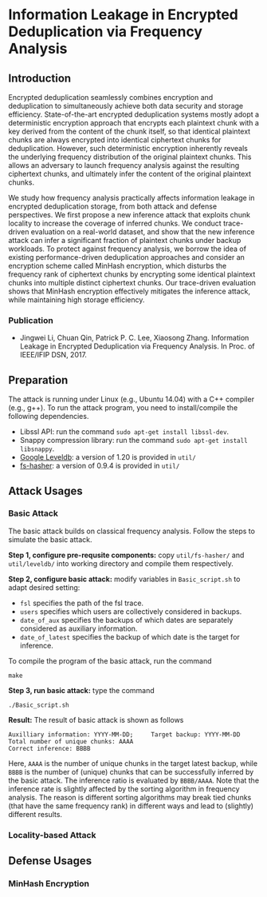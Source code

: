 # Information Leakage in Encrypted Deduplication via Frequency Analysis

## Introduction

Encrypted deduplication seamlessly combines encryption and deduplication to simultaneously achieve both data security and storage efficiency. State-of-the-art encrypted deduplication systems mostly adopt a deterministic encryption approach that encrypts each plaintext chunk with a key derived from the content of the chunk itself, so that identical plaintext chunks are always encrypted into identical ciphertext chunks for deduplication. However, such deterministic encryption inherently reveals the underlying frequency distribution of the original plaintext chunks. This allows an adversary to launch frequency analysis against the resulting ciphertext chunks, and ultimately infer the content of the original plaintext chunks.

We study how frequency analysis practically affects information leakage in encrypted deduplication storage, from both attack and defense perspectives. We first propose a new inference attack that exploits chunk locality to increase the coverage of inferred chunks. We conduct trace-driven evaluation on a real-world dataset, and show that the new inference attack can infer a significant fraction of plaintext chunks under backup workloads. To protect against frequency analysis, we borrow the idea of existing performance-driven deduplication approaches and consider an encryption scheme called MinHash encryption, which disturbs the frequency rank of ciphertext chunks by encrypting some identical plaintext chunks into multiple distinct ciphertext chunks. Our trace-driven evaluation shows that MinHash encryption effectively mitigates the inference attack, while maintaining high storage efficiency.

### Publication

- Jingwei Li, Chuan Qin, Patrick P. C. Lee, Xiaosong Zhang. Information Leakage in Encrypted Deduplication via Frequency Analysis. In Proc. of IEEE/IFIP DSN, 2017.

## Preparation 

The attack is running under Linux (e.g., Ubuntu 14.04) with a C++ compiler (e.g., g++). To run the attack program, you need to install/compile the following dependencies. 

- Libssl API: run the command `sudo apt-get install libssl-dev`.
- Snappy compression library: run the command `sudo apt-get install libsnappy`.
- [Google Leveldb](https://github.com/google/leveldb): a version of 1.20 is provided in `util/` 
- [fs-hasher](http://tracer.filesystems.org/fs-hasher-0.9.4.tar.gz): a version
	of 0.9.4 is provided in `util/` 

## Attack Usages

### Basic Attack

The basic attack builds on classical frequency analysis. Follow the steps to
simulate the basic attack.

**Step 1, configure pre-requsite components:** copy `util/fs-hasher/` and
`util/leveldb/` into working directory and compile them respectively.  

**Step 2, configure basic attack:** modify variables in `Basic_script.sh` to
adapt desired setting:

- `fsl` specifies the path of the fsl trace.
- `users` specifies which users are collectively considered in backups.
- `date_of_aux` specifies the backups of which dates are separately considered as auxiliary information.
- `date_of_latest` specifies the backup of which date is the target for
  inference.

To compile the program of the basic attack, run the command
```
make
```
**Step 3, run basic attack:** type the command
```
./Basic_script.sh
```
**Result:** The result of basic attack is shown as follows

```
Auxilliary information: YYYY-MM-DD; 	Target backup: YYYY-MM-DD
Total number of unique chunks: AAAA
Correct inference: BBBB
```

Here, `AAAA` is the number of unique chunks in the target latest backup, while
`BBBB` is the number of (unique) chunks that can be successfully inferred by the
basic attack. The inference ratio is evaluated by `BBBB/AAAA`.  Note that the
inference rate is slightly affected by the sorting algorithm in frequency analysis. The
reason is different sorting algorithms may break tied chunks (that
have the same frequency rank) in different ways and lead to (slightly) different
results. 

 


### Locality-based Attack

## Defense Usages

### MinHash Encryption
